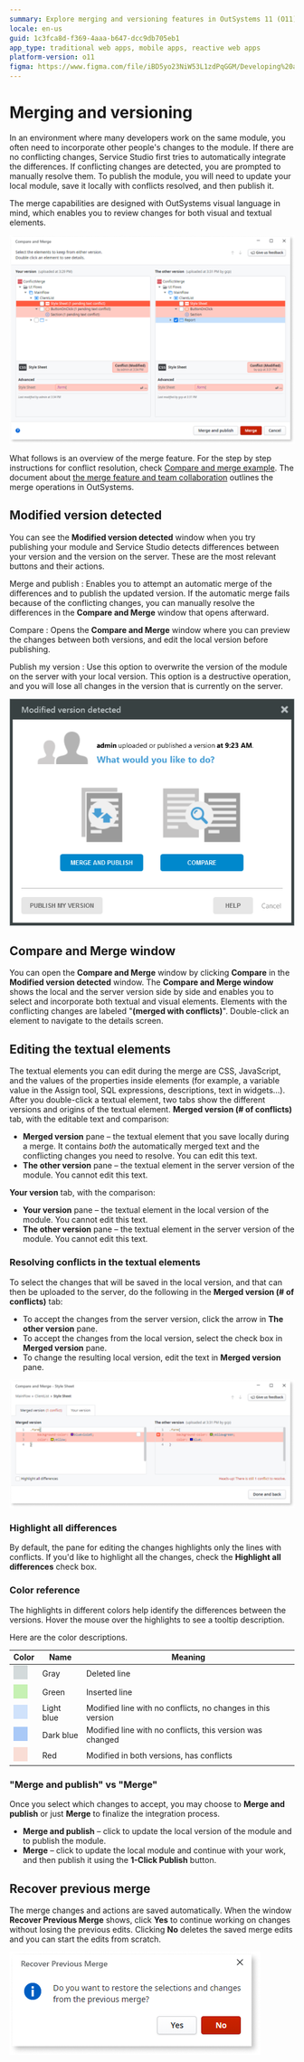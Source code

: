 ```yaml
---
summary: Explore merging and versioning features in OutSystems 11 (O11) designed for effective team collaboration on modules.
locale: en-us
guid: 1c3fca8d-f369-4aaa-b647-dcc9db705eb1
app_type: traditional web apps, mobile apps, reactive web apps
platform-version: o11
figma: https://www.figma.com/file/iBD5yo23NiW53L1zdPqGGM/Developing%20an%20Application?node-id=1361:19892
---
```


# Merging and versioning

In an environment where many developers work on the same module, you often need to incorporate other people's changes to the module. If there are no conflicting changes, Service Studio first tries to automatically integrate the differences. If conflicting changes are detected, you are prompted to manually resolve them. To publish the module, you will need to update your local module, save it locally with conflicts resolved, and then publish it.

The merge capabilities are designed with OutSystems visual language in mind, which enables you to review changes for both visual and textual elements. 

![Screenshot showing the conflicts detected during the merge process in Service Studio](images/conflicts-detected.png "Conflicts Detected in Service Studio")

What follows is an overview of the merge feature. For the step by step instructions for conflict resolution, check [Compare and merge example](<merge-example.md>). The document about [the merge feature and team collaboration](<concepts.md>) outlines the merge operations in OutSystems.

## Modified version detected


You can see the **Modified version detected** window when you try publishing your module and Service Studio detects differences between your version and the version on the server. These are the most relevant buttons and their actions.

Merge and publish
:   Enables you to attempt an automatic merge of the differences and to publish the updated version. If the automatic merge fails because of the conflicting changes, you can manually resolve the differences in the **Compare and Merge** window that opens afterward.

Compare
:   Opens the **Compare and Merge** window where you can preview the changes between both versions, and edit the local version before publishing.

Publish my version
:   Use this option to overwrite the version of the module on the server with your local version. This option is a destructive operation, and you will lose all changes in the version that is currently on the server.

![Screenshot of the 'Modified version detected' window in Service Studio with merge options](images/modified-version-detected.png "Modified Version Detected Window")

## Compare and Merge window

You can open the **Compare and Merge** window by clicking **Compare** in the **Modified version detected** window. The **Compare and Merge window** shows the local and the server version side by side and enables you to select and incorporate both textual and visual elements. Elements with the conflicting changes are labeled "**(merged with conflicts)**". Double-click an element to navigate to the details screen. 

## Editing the textual elements

The textual elements you can edit during the merge are CSS, JavaScript, and the values of the properties inside elements (for example, a variable value in the Assign tool, SQL expressions, descriptions, text in widgets...). After you double-click a textual element, two tabs show the different versions and origins of the textual element.
**Merged version (# of conflicts)** tab, with the editable text and comparison:

* **Merged version** pane – the textual element that you save locally during a merge. It contains _both_ the automatically merged text and the conflicting changes you need to resolve. You can edit this text.
* **The other version** pane – the textual element in the server version of the module. You cannot edit this text.

**Your version** tab, with the comparison:

* **Your version** pane – the textual element in the local version of the module. You cannot edit this text.
* **The other version** pane – the textual element in the server version of the module. You cannot edit this text.

### Resolving conflicts in the textual elements

To select the changes that will be saved in the local version, and that can then be uploaded to the server, do the following in the **Merged version (# of conflicts)** tab:

* To accept the changes from the server version, click the arrow in **The other version** pane.
* To accept the changes from the local version, select the check box in **Merged version** pane.
* To change the resulting local version, edit the text in **Merged version** pane.

![Screenshot of the 'Compare and Merge' window showing how to resolve textual conflicts in Service Studio](images/conflicts-text.png "Resolving Textual Conflicts")

### Highlight all differences

By default, the pane for editing the changes highlights only the lines with conflicts. If you'd like to highlight all the changes, check the **Highlight all differences** check box.

### Color reference

The highlights in different colors help identify the differences between the versions. Hover the mouse over the highlights to see a tooltip description.

Here are the color descriptions.

| Color | Name | Meaning |
 --- | --- | --- | 
![Color reference indicating a gray highlight for a deleted line in the merge comparison](images/color-modifed-deleted.png "Color Reference for Deleted Line") | Gray | Deleted line
![Color reference indicating a green highlight for an inserted line in the merge comparison](images/color-modifed-added.png "Color Reference for Inserted Line") | Green| Inserted line
![Color reference indicating a light blue highlight for a modified line without conflicts in the merge comparison](images/color-modifed-light.png "Color Reference for Modified Line Without Conflicts") | Light blue | Modified line with no conflicts, no changes in this version
![Color reference indicating a dark blue highlight for a modified line with changes in the merge comparison](images/color-modifed-dark.png "Color Reference for Modified Line With Changes") | Dark blue | Modified line with no conflicts, this version was changed
![Color reference indicating a red highlight for a line with conflicts in the merge comparison](images/color-modifed-conflict.png "Color Reference for Line With Conflicts") | Red | Modified in both versions, has conflicts

### "Merge and publish" vs "Merge"

Once you select which changes to accept, you may choose to **Merge and publish** or just **Merge** to finalize the integration process.

* **Merge and publish** – click to update the local version of the module and to publish the module.
* **Merge** – click to update the local module and continue with your work, and then publish it using the **1-Click Publish** button.

## Recover previous merge

The merge changes and actions are saved automatically. When the window **Recover Previous Merge** shows, click **Yes** to continue working on changes without losing the previous edits. Clicking **No** deletes the saved merge edits and you can start the edits from scratch.

![Screenshot of the 'Recover Previous Merge' dialog in Service Studio](images/recover-previous-merge-dialog.png "Recover Previous Merge Dialog")
